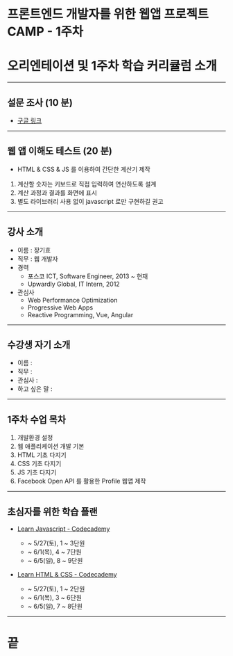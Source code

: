 <!-- $size: 16:9 -->
<!-- page_number: true -->
# 프론트엔드 개발자를 위한 웹앱 프로젝트 CAMP - 1주차
# 오리엔테이션 및 1주차 학습 커리큘럼 소개

---
<!-- footer : 프론트엔드 개발자를 위한 웹앱 프로젝트 CAMP - 오리엔테이션 -->
## 설문 조사 (10 분)
- [구글 링크](https://goo.gl/forms/FztZXMxRn9VN0kfu2)

---
## 웹 앱 이해도 테스트 (20 분)
- HTML & CSS & JS 를 이용하여 간단한 계산기 제작
1. 계산할 숫자는 키보드로 직접 입력하여 연산하도록 설계
2. 계산 과정과 결과를 화면에 표시
3. 별도 라이브러리 사용 없이 javascript 로만 구현하길 권고

---
## 강사 소개
- 이름 : 장기효
- 직무 : 웹 개발자
- 경력
  - 포스코 ICT, Software Engineer, 2013 ~ 현재
  - Upwardly Global, IT Intern, 2012
- 관심사
  - Web Performance Optimization
  - Progressive Web Apps
  - Reactive Programming, Vue, Angular

---
## 수강생 자기 소개
- 이름 :
- 직무 :
- 관심사 :
- 하고 싶은 말 :

---
## 1주차 수업 목차
1. 개발환경 설정
2. 웹 애플리케이션 개발 기본
3. HTML 기초 다지기
4. CSS 기초 다지기
5. JS 기초 다지기
6. Facebook Open API 를 활용한 Profile 웹앱 제작

---
## 초심자를 위한 학습 플랜
- [Learn Javascript - Codecademy](https://www.codecademy.com/learn/javascript)
  - ~ 5/27(토), 1 ~ 3단원
  - ~ 6/1(목), 4 ~ 7단원
  - ~ 6/5(일), 8 ~ 9단원

- [Learn HTML & CSS - Codecademy](https://www.codecademy.com/learn/web)
  - ~ 5/27(토), 1 ~ 2단원
  - ~ 6/1(목), 3 ~ 6단원
  - ~ 6/5(일), 7 ~ 8단원

---
<!-- footer : -->
# 끝
